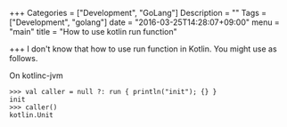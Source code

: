 +++
Categories = ["Development", "GoLang"]
Description = ""
Tags = ["Development", "golang"]
date = "2016-03-25T14:28:07+09:00"
menu = "main"
title = "How to use kotlin run function"

+++
I don't know that how to use run function in Kotlin.
You might use as follows. 

On kotlinc-jvm
```
>>> val caller = null ?: run { println("init"); {} }
init
>>> caller()
kotlin.Unit
```
